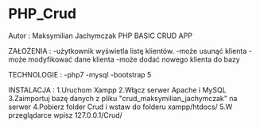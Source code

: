 # PHP_Crud
Autor : Maksymilian Jachymczak
PHP BASIC CRUD APP

ZAŁOŻENIA :
-użytkownik wyświetla listę klientów.
-może usunąć klienta
-może modyfikować dane klienta
-może dodać nowego klienta do bazy

TECHNOLOGIE : 
-php7
-mysql
-bootstrap 5

INSTALACJA :
1.Uruchom Xampp
2.Włącz serwer Apache i MySQL
3.Zaimportuj bazę danych z pliku "crud_maksymilian_jachymczak" na serwer
4.Pobierz folder Crud i wstaw do folderu xampp/htdocs/
5.W przeglądarce wpisz 127.0.0.1/Crud/
